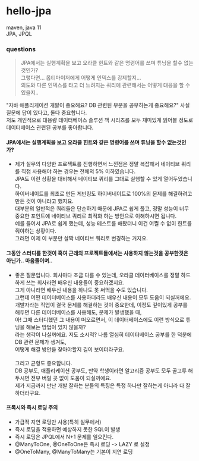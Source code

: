 # hello-jpa
maven, java 11 <br>
JPA, JPQL

### questions
> JPA에서는 실행계획을 보고 오라클 힌트와 같은 명령어를 쓰며 튜닝을 할수 없는것인가?<br>
> 그렇다면... 옵티마이저에게 어떻게 인덱스를 강제할지...<br>
> 의도와 다른 인덱스를 타고 더 느려지는 쿼리에 관련해서는 
> 어떻게 대응을 할 수 있을지..

"자바 애플리케이션 개발이 중요해요? DB 관련된 부분을 공부하는게 중요해요?"
사실 질문에 답이 있다고, 둘다 중요합니다.<br>
저도 개인적으로 대용량 데이터베이스 솔루션 책 시리즈를 모두 재미있게 읽어볼 정도로 데이터베이스 관련된 공부를 좋아합니다.<br>

#### JPA에서는 실행계획을 보고 오라클 힌트와 같은 명령어를 쓰며 튜닝을 할수 없는것인가?
- 제가 실무의 다양한 프로젝트를 진행하면서 느낀점은 정말 복잡해서 네이티브 쿼리를 직접 사용해야 하는 경우는 전체의 5% 이하였습니다.<br>
  JPA도 이런 상황을 대비해서 네이티브 쿼리를 그대로 실행할 수 있게 열어두었습니다.<br>
  하이버네이트를 최초로 만든 게빈킹도 하이버네이트로 100%의 문제를 해결하려고 만든 것이 아니라고 했지요.<br>
  대부분의 일반적은 쿼리들은 단순하기 때문에 JPA로 쉽게 풀고, 정말 성능이 너무 중요한 포인트에 네이티브 쿼리로 최적화 하는 방안으로 이해하시면 됩니다.<br>
  예를 들어서 JPA로 쉽게 했는데, 성능 테스트를 해봤더니 이건 어쩔 수 없이 힌트를 줘야하는 상황이다.<br>
  그러면 이제 이 부분만 살짝 네이티브 쿼리로 변경하는 거지요.<br>

#### 그동안 스터디를 한것이 혹여 근래의 프로젝트들에서는 사용하지 않는것을 공부한것은 아닌가.. 마음졸이며..
- 좋은 질문입니다. 회사마다 조금 다를 수 있는데, 오라클 데이터베이스를 정말 하드하게 쓰는 회사라면 배우신 내용들이 중요하겠지요.<br>
  그게 아니라면 배우신 내용을 하나도 못 써먹을 수도 있습니다.<br>
  그런데 어떤 데이터베이스를 사용하더라도 배우신 내용이 모두 도움이 되실꺼에요.<br>
  개발자라는 직업이 결국 문제를 해결하는 것이 중요한데, 이정도 깊이있게 공부를 해두면 다른 데이터베이스를 사용해도, 문제가 발생했을 때,<br>
  아! 그때 스터디했던 그 내용이 떠오르면서, 이 데이터베이스에도 이런 방식으로 튜닝을 해보는 방법이 있지 않을까?<br>
  라는 생각이 나실꺼에요. 저도 소시적? 나름 열심히 데이터베이스 공부를 한 덕분에 DB 관련 문제가 생겨도,<br>
  어떻게 해결 방안을 찾아야할지 길이 보이더라구요.<br><br>
  그리고 균형도 중요합니다.<br>
  DB 공부도, 애플리케이션 공부도, 만약 학생이라면 알고리즘 공부도 모두 골고루 해두시면 전부 버릴 곳 없이 도움이 되실꺼에요.<br>
  제가 지금까지 만난 개발 잘하는 분들의 특징은 특정 하나만 잘하는게 아니라 다 잘하더라구요.<br>

#### 프록시와 즉시 로딩 주의
- 가급적 지연 로딩만 사용(특히 실무에서)
- 즉시 로딩을 적용하면 예상하지 못한 SQL이 발생
- 즉시 로딩은 JPQL에서 N+1 문제를 일으킨다.
- @ManyToOne, @OneToOne은 즉시 로딩 -> LAZY 로 설정
- @OneToMany, @ManyToMany는 기본이 지연 로딩
